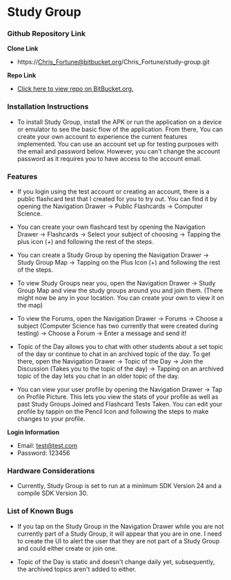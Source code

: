 # Study Group #
 
### Github Repository Link ###
 
**Clone Link**
- https://Chris_Fortune@bitbucket.org/Chris_Fortune/study-group.git
 
**Repo Link**
- [Click here to view repo on BitBucket.org.](https://bitbucket.org/Chris_Fortune/study-group/src/master/)

 
### Installation Instructions ###
 
* To install Study Group, install the APK or run the application on a device or emulator to see the basic flow of the application. From there, You can create your own account to experience the current features implemented. You can use an account set up for testing purposes with the email and password below. However, you can't change the account password as it requires you to have access to the account email.
 
### Features ###
 
* If you login using the test account or creating an account, there is a public flashcard test that I created for you to try out. You can find it by opening the Navigation Drawer -> Public Flashcards -> Computer Science. 
 
* You can create your own flashcard test by opening the Navigation Drawer -> Flashcards -> Select your subject of choosing -> Tapping the plus icon (+) and following the rest of the steps. 
 
* You can create a Study Group by opening the Navigation Drawer -> Study Group Map -> Tapping on the Plus Icon (+) and following the rest of the steps.
 
* To view Study Groups near you, open the Navigation Drawer -> Study Group Map and view the study groups around you and join them. (There might now be any in your location. You can create your own to view it on the map)
 
* To view the Forums, open the Navigation Drawer -> Forums -> Choose a subject (Computer Science has two currently that were created during testing) -> Choose a Forum -> Enter a message and send it!
 
* Topic of the Day allows you to chat with other students about a set topic of the day or continue to chat in an archived topic of the day. To get there, open the Navigation Drawer -> Topic of the Day -> Join the Discussion (Takes you to the topic of the day) -> Tapping on an archived topic of the day lets you chat in an older topic of the day. 
 
* You can view your user profile by opening the Navigation Drawer -> Tap on Profile Picture. This lets you view the stats of your profile as well as past Study Groups Joined and Flashcard Tests Taken. You can edit your profile by tappin on the Pencil Icon and following the steps to make changes to your profile. 
 
 
**Login Information**
* Email: test@test.com
* Password: 123456
 
 
### Hardware Considerations ###
 
* Currently, Study Group is set to run at a minimum SDK Version 24 and a compile SDK Version 30.
 
### List of Known Bugs ###
 
* If you tap on the Study Group in the Navigation Drawer while you are not currently part of a Study Group, it will appear that you are in one. I need to create the UI to alert the user that they are not part of a Study Group and could either create or join one. 
 
* Topic of the Day is static and doesn't change daily yet, subsequently, the archived topics aren't added to either. 
